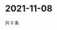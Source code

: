 # 2021-11-08

共 0 条

<!-- BEGIN WEIBO -->
<!-- 最后更新时间 Mon Nov 08 2021 22:00:46 GMT+0800 (China Standard Time) -->

<!-- END WEIBO -->
